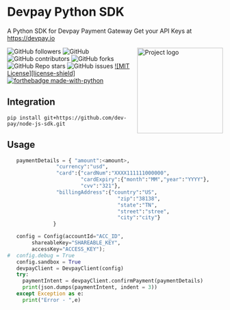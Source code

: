 # Devpay Python SDK
A Python SDK for Devpay Payment Gateway Get your API Keys at https://devpay.io

<!-- LOGO -->
 <a href="https://devpay.io/" target="_blank"><img align="right" width=200px height=200px src="./Read me Assets/dev pay - logo.png" alt="Project logo"></a>

<!-- BADGES -->
<div>

![GitHub followers](https://img.shields.io/github/followers/dev-pay?style=social)
![GitHub](https://img.shields.io/github/license/dev-pay/python-sdk?style=plastic)
![GitHub contributors](https://img.shields.io/github/contributors/dev-pay/ios-sdk?style=for-the-badge)
![GitHub forks](https://img.shields.io/github/forks/dev-pay/ios-sdk?style=for-the-badge)
![GitHub Repo stars](https://img.shields.io/github/stars/dev-pay/ios-sdk?style=for-the-badge)
![GitHub issues](https://img.shields.io/github/issues-raw/dev-pay/ios-sdk?style=for-the-badge)
[![MIT License][license-shield]](#)
[![forthebadge made-with-python](http://ForTheBadge.com/images/badges/made-with-python.svg)](https://www.python.org/)
</div>

## Integration
```
pip install git+https://github.com/dev-pay/node-js-sdk.git

```

## Usage
```python
   paymentDetails = { "amount":<amount>,
                "currency":"usd",
                "card":{"cardNum":"XXXX111111000000",
                        "cardExpiry":{"month":"MM","year":"YYYY"},
                        "cvv":"321"},
                "billingAddress":{"country":"US",
                                    "zip":"38138",
                                    "state":"TN",
                                    "street":"stree",
                                    "city":"city"}
               }

   config = Config(accountId="ACC_ID",
        shareableKey="SHAREABLE_KEY",
        accessKey="ACCESS_KEY");
#  config.debug = True
   config.sandbox = True
   devpayClient = DevpayClient(config)
   try:
     paymentIntent = devpayClient.confirmPayment(paymentDetails)
     print(json.dumps(paymentIntent, indent = 3))
   except Exception as e:
     print("Error - ",e)

```
